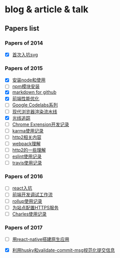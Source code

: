# blog & article & talk

## Papers list

### Papers of 2014

- [x] [首次入坑svg](https://github.com/jasonChen1982/blog/blob/master/papers/2014-12-01-首次入坑svg.md)

### Papers of 2015

- [x] [安装node和使用](https://github.com/jasonChen1982/blog/blob/master/papers/2015-01-10-安装node和使用.md)
- [ ] [npm模块安装](https://github.com/jasonChen1982/blog/blob/master/papers/2015-01-11-npm模块安装.md)
- [x] [markdown for github](https://github.com/jasonChen1982/blog/blob/master/papers/2015-02-11-markdown%20for%20github.md)
- [x] [前端性能优化](https://github.com/jasonChen1982/blog/blob/master/papers/2015-03-14-前端性能优化.md)
- [ ] [Google Codelabs系列](https://github.com/jasonChen1982/blog/blob/master/papers/2015-04-09-Google%20Codelabs系列)
- [ ] [现代浏览器渲染流水线](https://github.com/jasonChen1982/blog/blob/master/papers/2015-07-10-现代浏览器渲染流水线.md)
- [x] [光线追踪](https://github.com/jasonChen1982/blog/blob/master/papers/2015-10-02-光线追踪.md)
- [ ] [Chrome Exrension开发记录](https://github.com/jasonChen1982/blog/blob/master/papers/2015-10-16-Chrome%20Exrension开发记录.md)
- [ ] [karma使用记录](https://github.com/jasonChen1982/blog/blob/master/papers/2015-11-15-karma使用记录.md)
- [ ] [http2相关内容](https://github.com/jasonChen1982/blog/blob/master/papers/2015-11-20-http2相关内容.md)
- [ ] [webpack理解](https://github.com/jasonChen1982/blog/blob/master/papers/2015-11-22-webpack理解.md)
- [ ] [http2的一些理解](https://github.com/jasonChen1982/blog/blob/master/papers/2015-12-02-http2的一些理解.md)
- [ ] [eslint使用记录](https://github.com/jasonChen1982/blog/blob/master/papers/2015-12-10-eslint使用记录.md)
- [ ] [travis使用记录](https://github.com/jasonChen1982/blog/blob/master/papers/2015-12-19-travis使用记录.md)

### Papers of 2016

- [ ] [react入坑](https://github.com/jasonChen1982/blog/blob/master/papers/2016-02-20-react入坑.md)
- [ ] [前端开发调试工作流](https://github.com/jasonChen1982/blog/blob/master/papers/2016-03-02-前端开发调试工作流.md)
- [ ] [rollup使用记录](https://github.com/jasonChen1982/blog/blob/master/papers/2016-06-10-rollup使用记录.md)
- [ ] [为站点配置HTTPS服务](https://github.com/jasonChen1982/blog/blob/master/papers/2016-08-20-为站点配置HTTPS服务.md)
- [ ] [Charles使用记录](https://github.com/jasonChen1982/blog/blob/master/papers/2016-11-02-Charles使用记录.md)

### Papers of 2017

- [ ] [用react-native搭建原生应用](https://github.com/jasonChen1982/blog/blob/master/papers/2017-01-02-用react-native搭建原生应用.md)
- [x] [利用husky和validate-commit-msg规范化提交信息](https://github.com/jasonChen1982/blog/blob/master/papers/2017-02-14-利用husky和validate-commit-msg规范化提交信息.md)

